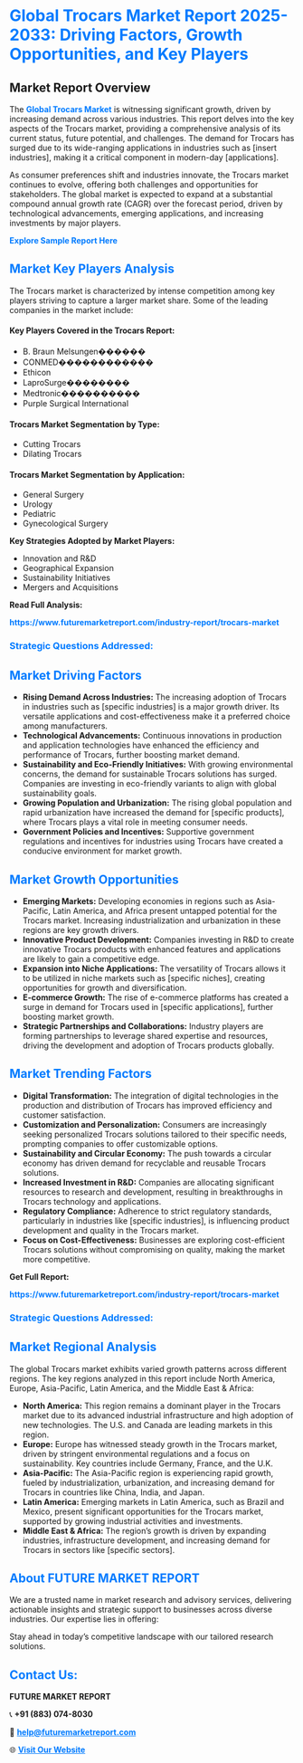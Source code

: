 <h1 style="color: #007BFF;">Global Trocars Market Report 2025-2033: Driving Factors, Growth Opportunities, and Key Players</h1>

<section id="overview">
<h2>Market Report Overview</h2>
<p>The <a href="https://www.futuremarketreport.com/industry-report/trocars-market" style="color: #007BFF; text-decoration: none;"><strong>Global Trocars Market</strong></a> is witnessing significant growth, driven by increasing demand across various industries. This report delves into the key aspects of the Trocars market, providing a comprehensive analysis of its current status, future potential, and challenges. The demand for Trocars has surged due to its wide-ranging applications in industries such as [insert industries], making it a critical component in modern-day [applications].</p>
<p>As consumer preferences shift and industries innovate, the Trocars market continues to evolve, offering both challenges and opportunities for stakeholders. The global market is expected to expand at a substantial compound annual growth rate (CAGR) over the forecast period, driven by technological advancements, emerging applications, and increasing investments by major players.</p>
</section>

<section id="overview">
<p><a href="https://www.futuremarketreport.com/request-sample/reportId=97150" style="color: #007BFF; text-decoration: none;"><strong>Explore Sample Report Here</strong></a></p>
</section>

<section id="key-players">
<h2 style="color: #007BFF;">Market Key Players Analysis</h2>
<p>The Trocars market is characterized by intense competition among key players striving to capture a larger market share. Some of the leading companies in the market include:</p>
<h4>Key Players Covered in the Trocars Report:</h4>
<ul><li>B. Braun Melsungen������</li><li>CONMED������������</li><li>Ethicon</li><li>LaproSurge��������</li><li>Medtronic����������</li><li>Purple Surgical International</li></ul>
<h4>Trocars Market Segmentation by Type:</h4>
<ul><li>Cutting Trocars</li><li>Dilating Trocars</li></ul>

<h4>Trocars Market Segmentation by Application:</h4>
<ul><li>General Surgery</li><li>Urology</li><li>Pediatric</li><li>Gynecological Surgery</li></ul>
<p><strong>Key Strategies Adopted by Market Players:</strong></p>
<ul>
<li>Innovation and R&D</li>
<li>Geographical Expansion</li>
<li>Sustainability Initiatives</li>
<li>Mergers and Acquisitions</li>
</ul>
</section>

<section>
<p><strong>Read Full Analysis: </strong></p><a href="https://www.futuremarketreport.com/industry-report/trocars-market" style="color: #007BFF; text-decoration: none;"><strong>https://www.futuremarketreport.com/industry-report/trocars-market</strong></a>
<h3 style="color: #007BFF;">Strategic Questions Addressed:</h3>
</section>

<section id="driving-factors">
<h2 style="color: #007BFF;">Market Driving Factors</h2>
<ul>
<li><strong>Rising Demand Across Industries:</strong> The increasing adoption of Trocars in industries such as [specific industries] is a major growth driver. Its versatile applications and cost-effectiveness make it a preferred choice among manufacturers.</li>
<li><strong>Technological Advancements:</strong> Continuous innovations in production and application technologies have enhanced the efficiency and performance of Trocars, further boosting market demand.</li>
<li><strong>Sustainability and Eco-Friendly Initiatives:</strong> With growing environmental concerns, the demand for sustainable Trocars solutions has surged. Companies are investing in eco-friendly variants to align with global sustainability goals.</li>
<li><strong>Growing Population and Urbanization:</strong> The rising global population and rapid urbanization have increased the demand for [specific products], where Trocars plays a vital role in meeting consumer needs.</li>
<li><strong>Government Policies and Incentives:</strong> Supportive government regulations and incentives for industries using Trocars have created a conducive environment for market growth.</li>
</ul>
</section>

<section id="growth-opportunities">
<h2 style="color: #007BFF;">Market Growth Opportunities</h2>
<ul>
<li><strong>Emerging Markets:</strong> Developing economies in regions such as Asia-Pacific, Latin America, and Africa present untapped potential for the Trocars market. Increasing industrialization and urbanization in these regions are key growth drivers.</li>
<li><strong>Innovative Product Development:</strong> Companies investing in R&D to create innovative Trocars products with enhanced features and applications are likely to gain a competitive edge.</li>
<li><strong>Expansion into Niche Applications:</strong> The versatility of Trocars allows it to be utilized in niche markets such as [specific niches], creating opportunities for growth and diversification.</li>
<li><strong>E-commerce Growth:</strong> The rise of e-commerce platforms has created a surge in demand for Trocars used in [specific applications], further boosting market growth.</li>
<li><strong>Strategic Partnerships and Collaborations:</strong> Industry players are forming partnerships to leverage shared expertise and resources, driving the development and adoption of Trocars products globally.</li>
</ul>
</section>

<section id="trending-factors">
<h2 style="color: #007BFF;">Market Trending Factors</h2>
<ul>
<li><strong>Digital Transformation:</strong> The integration of digital technologies in the production and distribution of Trocars has improved efficiency and customer satisfaction.</li>
<li><strong>Customization and Personalization:</strong> Consumers are increasingly seeking personalized Trocars solutions tailored to their specific needs, prompting companies to offer customizable options.</li>
<li><strong>Sustainability and Circular Economy:</strong> The push towards a circular economy has driven demand for recyclable and reusable Trocars solutions.</li>
<li><strong>Increased Investment in R&D:</strong> Companies are allocating significant resources to research and development, resulting in breakthroughs in Trocars technology and applications.</li>
<li><strong>Regulatory Compliance:</strong> Adherence to strict regulatory standards, particularly in industries like [specific industries], is influencing product development and quality in the Trocars market.</li>
<li><strong>Focus on Cost-Effectiveness:</strong> Businesses are exploring cost-efficient Trocars solutions without compromising on quality, making the market more competitive.</li>
</ul>
</section>

<section>
<p><strong>Get Full Report: </strong></p><a href="https://www.futuremarketreport.com/industry-report/trocars-market" style="color: #007BFF; text-decoration: none;"><strong>https://www.futuremarketreport.com/industry-report/trocars-market</strong></a>
<h3 style="color: #007BFF;">Strategic Questions Addressed:</h3>
</section>


<section id="regional-analysis">
<h2 style="color: #007BFF;">Market Regional Analysis</h2>
<p>The global Trocars market exhibits varied growth patterns across different regions. The key regions analyzed in this report include North America, Europe, Asia-Pacific, Latin America, and the Middle East & Africa:</p>
<ul>
<li><strong>North America:</strong> This region remains a dominant player in the Trocars market due to its advanced industrial infrastructure and high adoption of new technologies. The U.S. and Canada are leading markets in this region.</li>
<li><strong>Europe:</strong> Europe has witnessed steady growth in the Trocars market, driven by stringent environmental regulations and a focus on sustainability. Key countries include Germany, France, and the U.K.</li>
<li><strong>Asia-Pacific:</strong> The Asia-Pacific region is experiencing rapid growth, fueled by industrialization, urbanization, and increasing demand for Trocars in countries like China, India, and Japan.</li>
<li><strong>Latin America:</strong> Emerging markets in Latin America, such as Brazil and Mexico, present significant opportunities for the Trocars market, supported by growing industrial activities and investments.</li>
<li><strong>Middle East & Africa:</strong> The region’s growth is driven by expanding industries, infrastructure development, and increasing demand for Trocars in sectors like [specific sectors].</li>
</ul>
</section>

<footer>
<h2 style="color: #007BFF;">About FUTURE MARKET REPORT</h2>
<p>We are a trusted name in market research and advisory services, delivering actionable insights and strategic support to businesses across diverse industries. Our expertise lies in offering:</p>

<p>Stay ahead in today’s competitive landscape with our tailored research solutions.</p>

<h2 style="color: #007BFF;">Contact Us:</h2>
<p><strong>FUTURE MARKET REPORT</strong></p>
<p>📞 <strong>+91 (883) 074-8030</strong></p>
<p>📧 <strong><a href="mailto:help@futuremarketreport.com" style="color: #007BFF;">help@futuremarketreport.com</a></strong></p>
<p>🌐 <strong><a href="https://www.futuremarketreport.com/" style="color: #007BFF;">Visit Our Website</a></strong></p>
</footer>